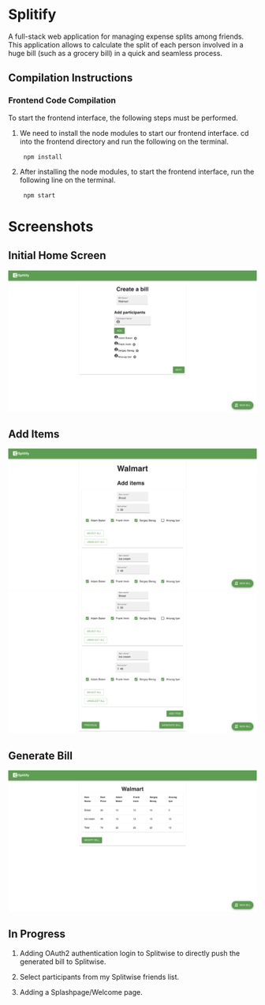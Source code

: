 # Splitify
A full-stack web application for managing expense splits among friends. This application allows to calculate the split of each person involved in a huge bill (such as a grocery bill) in a quick and seamless process.


## Compilation Instructions

### **Frontend Code Compilation**

To start the frontend interface, the following steps must be performed.

1. We need to install the node modules to start our frontend interface. cd into the frontend directory and run the following on the terminal.
    
        npm install

2. After installing the node modules, to start the frontend interface, run the following line on the terminal.

        npm start

# Screenshots

## Initial Home Screen

![Initial Homescreen](/screenshots/Initial%20Homescreen.png)

## Add Items

![Add Items - 1](/screenshots/Add%20Items%20-%201.png)
![Add Items - 2](/screenshots/Add%20Items%20-%202.png)

## Generate Bill

![Generate Bill](/screenshots/Generate%20Bill.png)

## In Progress

1. Adding OAuth2 authentication login to Splitwise to directly push the generated bill to Splitwise.

2. Select participants from my Splitwise friends list.

3. Adding a Splashpage/Welcome page.